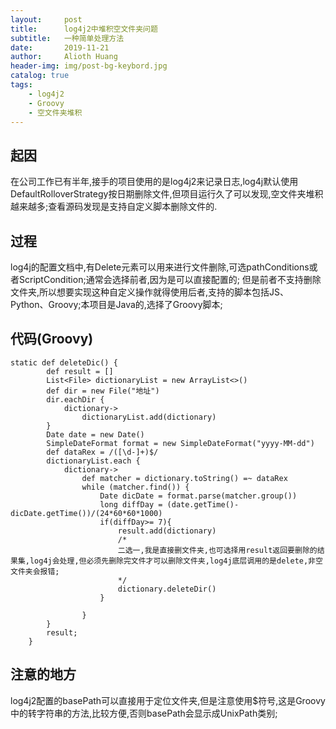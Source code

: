 ```yaml
---
layout:     post
title:      log4j2中堆积空文件夹问题
subtitle:   一种简单处理方法
date:       2019-11-21
author:     Alioth Huang
header-img: img/post-bg-keybord.jpg
catalog: true
tags:
    - log4j2
    - Groovy
    - 空文件夹堆积
---
```


## 起因

在公司工作已有半年,接手的项目使用的是log4j2来记录日志,log4j默认使用DefaultRolloverStrategy按日期删除文件,但项目运行久了可以发现,空文件夹堆积越来越多;查看源码发现是支持自定义脚本删除文件的.

## 过程

log4j的配置文档中,有Delete元素可以用来进行文件删除,可选pathConditions或者ScriptCondition;通常会选择前者,因为是可以直接配置的;
但是前者不支持删除文件夹,所以想要实现这种自定义操作就得使用后者,支持的脚本包括JS、Python、Groovy;本项目是Java的,选择了Groovy脚本;


## 代码(Groovy)
```
static def deleteDic() {
        def result = []
        List<File> dictionaryList = new ArrayList<>()
        def dir = new File("地址")
        dir.eachDir {
            dictionary->
                dictionaryList.add(dictionary)
        }
        Date date = new Date()
        SimpleDateFormat format = new SimpleDateFormat("yyyy-MM-dd")
        def dataRex = /([\d-]+)$/
        dictionaryList.each {
            dictionary->
                def matcher = dictionary.toString() =~ dataRex
                while (matcher.find()) {
                    Date dicDate = format.parse(matcher.group())
                    long diffDay = (date.getTime()-dicDate.getTime())/(24*60*60*1000)
                    if(diffDay>= 7){
                        result.add(dictionary)
                        /*
                        二选一,我是直接删文件夹,也可选择用result返回要删除的结果集,log4j会处理,但必须先删除完文件才可以删除文件夹,log4j底层调用的是delete,非空文件夹会报错;
                        */
                        dictionary.deleteDir()
                    }

                }
        }
        result;
    }
```


## 注意的地方

log4j2配置的basePath可以直接用于定位文件夹,但是注意使用$符号,这是Groovy中的转字符串的方法,比较方便,否则basePath会显示成UnixPath类别;
